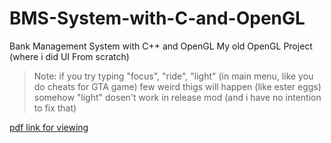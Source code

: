 # BMS-System-with-C-and-OpenGL
Bank Management System with C++ and OpenGL
My old OpenGL Project (where i did UI From scratch) <br>
> Note: if you try typing "focus", "ride", "light" (in main menu, like you do cheats for GTA game) few weird thigs will happen (like ester eggs) <br>
> somehow "light" dosen't work in release mod (and i have no intention to fix that)

[pdf link for viewing](https://drive.google.com/viewerng/viewer?embedded=true&url=https://raw.githubusercontent.com/lalishansh/BMS-System-with-C-and-OpenGL/main/ProjectReportDs.pdf)
